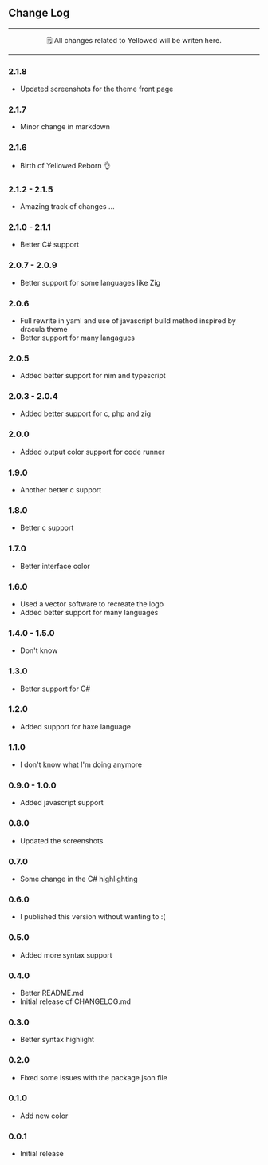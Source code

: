 ## Change Log

---

<p align="center">
    🗒️ All changes related to Yellowed will be writen here.
</p>

---

### 2.1.8
- Updated screenshots for the theme front page

### 2.1.7
- Minor change in markdown

### 2.1.6
- Birth of Yellowed Reborn 👌

### 2.1.2 - 2.1.5
- Amazing track of changes ...

### 2.1.0 - 2.1.1
- Better C# support

### 2.0.7 - 2.0.9
- Better support for some languages like Zig

### 2.0.6
- Full rewrite in yaml and use of javascript build method inspired by dracula theme
- Better support for many langagues

### 2.0.5
- Added better support for nim and typescript

### 2.0.3 - 2.0.4
- Added better support for c, php and zig

### 2.0.0
- Added output color support for code runner

### 1.9.0
- Another better c support

### 1.8.0
- Better c support

### 1.7.0
- Better interface color

### 1.6.0
- Used a vector software to recreate the logo
- Added better support for many languages

### 1.4.0 - 1.5.0
- Don't know

### 1.3.0
- Better support for C#

### 1.2.0
- Added support for haxe language

### 1.1.0
- I don't know what I'm doing anymore

### 0.9.0 - 1.0.0
- Added javascript support

### 0.8.0
- Updated the screenshots

### 0.7.0
- Some change in the C# highlighting

### 0.6.0
- I published this version without wanting to :(

### 0.5.0
- Added more syntax support

### 0.4.0
- Better README.md
- Initial release of CHANGELOG.md

### 0.3.0
- Better syntax highlight

### 0.2.0
- Fixed some issues with the package.json file

### 0.1.0
- Add new color

### 0.0.1
- Initial release

